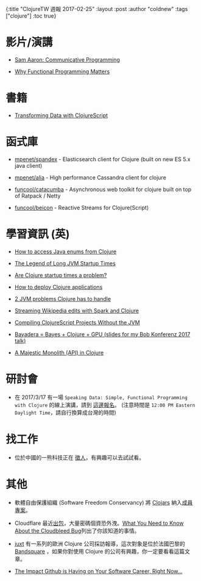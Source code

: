 {:title "ClojureTW 週報 2017-02-25"
:layout :post
:author "coldnew"
:tags  ["clojure"]
:toc true}

# 影片/演講

* [Sam Aaron: Communicative Programming](https://juxt.pro/blog/posts/XT16-sam-aaron-communicative-programming.html)

* [Why Functional Programming Matters](https://www.youtube.com/watch?v=1qBHf8DrWR8)

# 書籍

* [Transforming Data with ClojureScript](http://langintro.com/cljsbook/)

# 函式庫

* [mpenet/spandex](https://github.com/mpenet/spandex) - Elasticsearch client for Clojure (built on new ES 5.x java client)

* [mpenet/alia](https://github.com/mpenet/alia) - High performance Cassandra client for clojure

* [funcool/catacumba](https://github.com/funcool/catacumba) - Asynchronous web toolkit for clojure built on top of Ratpack / Netty

* [funcool/beicon](https://github.com/funcool/beicon) - Reactive Streams for Clojure(Script)

# 學習資訊 (英)

* [How to access Java enums from Clojure](https://purelyfunctional.tv/article/tricks-for-java-interop/)

* [The Legend of Long JVM Startup Times](https://purelyfunctional.tv/article/the-legend-of-long-jvm-startup-times/)

* [Are Clojure startup times a problem?](https://purelyfunctional.tv/article/how-do-clojure-programmers-deal-with-long-startup-times/)

* [How to deploy Clojure applications ](https://purelyfunctional.tv/article/jvm-deployment-options/)

* [2 JVM problems Clojure has to handle](https://purelyfunctional.tv/article/problems-with-the-jvm/)

* [Streaming Wikipedia edits with Spark and Clojure](https://wjoel.com/posts/spark-streaming-wikipedia-in-clojure.html)

* [Compiling ClojureScript Projects Without the JVM](https://anmonteiro.com/2017/02/compiling-clojurescript-projects-without-the-jvm/)

* [Bayadera = Bayes + Clojure + GPU (slides for my Bob Konferenz 2017 talk)](http://dragan.rocks/articles/17/Bayadera-Bayes-Clojure-GPU-slides-Bobkonferenz)

* [A Majestic Monolith (API) in Clojure](https://medium.com/@swlkr/a-majestic-monolith-api-in-clojure-8c16d5ba18c8#.2dad0xerf)

# 研討會

* 在 2017/3/17 有一場 `Speaking Data: Simple, Functional Programming with Clojure` 的線上演講，請到 [這邊報名](https://event.on24.com/eventRegistration/EventLobbyServlet?target=reg20.jsp&referrer=&eventid=1362210&sessionid=1&key=253737BDDD76DEB69AE70170720A5289&regTag=&sourcepage=register)。 (注意時間是 `12:00 PM Eastern Daylight Time`，請自行換算成台灣的時間)

# 找工作

* 位於中國的一熊科技正在 [徵人](http://bearyinnovative.com/jd-backend-1/)，有興趣可以去試試看。

# 其他

* 軟體自由保護組織 (Software Freedom Conservancy) 將 [Clojars](https://clojars.org/) 納入[成員專案](https://sfconservancy.org/news/2017/feb/23/clojars-announcement/)。

* Cloudflare 最近[出包](https://www.ptt.cc/bbs/Gossiping/M.1487914736.A.EC5.html)，大量密碼個資恐外洩。[What You Need to Know About the Cloudbleed Bug](https://www.upguard.com/blog/what-you-need-to-know-about-the-cloudbleed-bug)列出了你該知道的事情。

* [juxt](https://juxt.pro) 有一系列的歐洲 Clojure 公司採訪報導，這次對象是位於法國巴黎的  [Bandsquare](https://juxt.pro/blog/posts/clojure-in-bandsquare.html) ，如果你對使用 Clojure 的公司有興趣，你一定要看看這篇文章。

* [The Impact Github is Having on Your Software Career, Right Now…](https://medium.com/@sitapati/the-impact-github-is-having-on-your-software-career-right-now-6ce536ec0b50#.es0xgtcw3)
